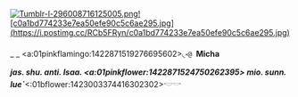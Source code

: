 [![Tumblr-l-296008716125005.png](https://i.postimg.cc/Bnf1rxqB/Tumblr-l-296008716125005.png)](https://postimg.cc/0bZQmKKz)[![c0a1bd774233e7ea50efe90c5c6ae295.jpg]   (https://i.postimg.cc/RCb5FRyn/c0a1bd774233e7ea50efe90c5c6ae295.jpg)](https://postimg.cc/V5MHZjYY)

_ _             <a:01pinkflamingo:1422871519276695602>◟༝`@ `__Micha__  
 *__jas. shu. anti. Isaa.  <a:01pinkflower:1422871524750262395> mio. sunn. lue`__*<:01bflower:1423003374416302302>𓎢𓎡